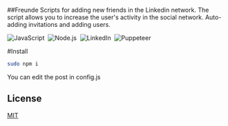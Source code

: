 ##Freunde
Scripts for adding new friends in the Linkedin network.
The script allows you to increase the user's activity in the social network. Auto-adding invitations and adding users.

![JavaScript](https://img.shields.io/badge/-JavaScript-05122A?style=flat&logo=javascript)&nbsp;
![Node.js](https://img.shields.io/badge/Node.js-43853D?style=for-the-badge&logo=node.js&logoColor=white)&nbsp;
![LinkedIn](https://img.shields.io/badge/LinkedIn-0077B5?style=for-the-badge&logo=linkedin&logoColor=white)&nbsp;
![Puppeteer](https://img.shields.io/badge/Puppeteer-%5E2.0.0-blue)&nbsp;

#Install

```bash
sudo npm i
```

You can edit the post in config.js


## License
[MIT](https://choosealicense.com/licenses/mit/)
